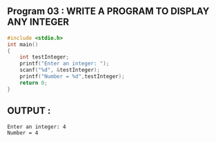 ## Program 03 : WRITE A PROGRAM TO DISPLAY ANY INTEGER
```C
#include <stdio.h>
int main()
{
    int testInteger;
    printf("Enter an integer: ");
    scanf("%d", &testInteger);  
    printf("Number = %d",testInteger);
    return 0;
}
```
## OUTPUT : 
```
Enter an integer: 4 
Number = 4
```
